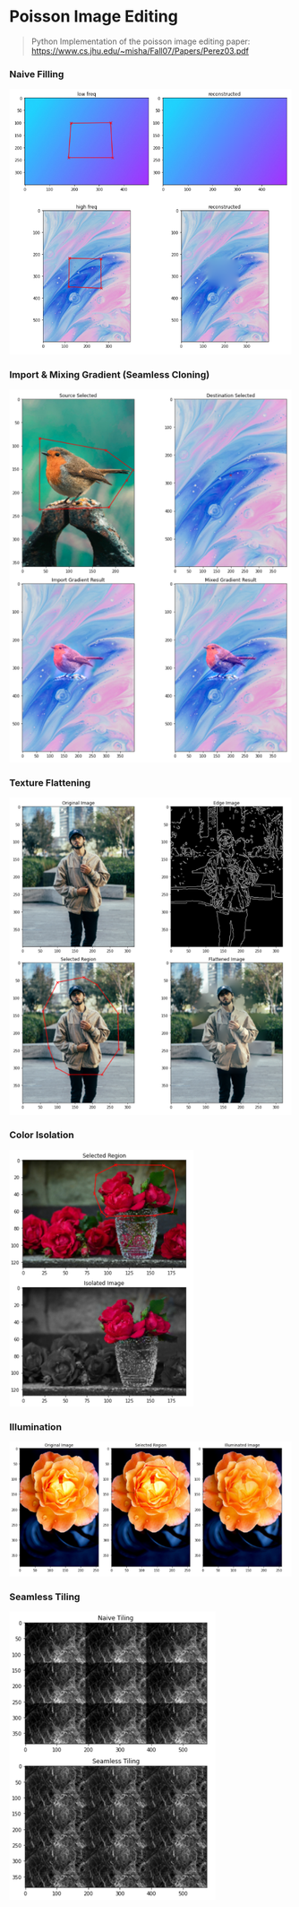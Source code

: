 # Poisson Image Editing
> Python Implementation of the poisson image editing paper: https://www.cs.jhu.edu/~misha/Fall07/Papers/Perez03.pdf

### Naive Filling
![](readmeImages/low_high_freq.png)

### Import & Mixing Gradient (Seamless Cloning)
![](readmeImages/import_mix_grad.png)

### Texture Flattening
![](readmeImages/texture_flattening.png)

### Color Isolation
![](readmeImages/isolation.png)

### Illumination
![](readmeImages/illuminate.png)

### Seamless Tiling
![](readmeImages/tiling.png)
